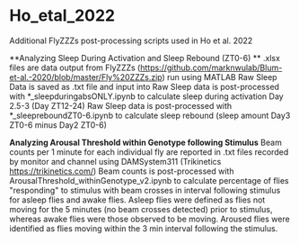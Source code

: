 # Ho_etal_2022
Additional FlyZZZs post-processing scripts used in Ho et al. 2022


**Analyzing Sleep During Activation and Sleep Rebound (ZT0-6) **
.xlsx files are data output from FlyZZZs (https://github.com/marknwulab/Blum-et-al.-2020/blob/master/Fly%20ZZZs.zip) run using MATLAB
Raw Sleep Data is saved as .txt file and input into
Raw Sleep data is post-processed with *_sleepduringabsONLY.ipynb to calculate sleep during activation Day 2.5-3 (Day ZT12-24)
Raw Sleep data is post-processed with *_sleepreboundZT0-6.ipynb to calculate sleep rebound (sleep amount Day3 ZT0-6 minus Day2 ZT0-6) 

**Analyzing Arousal Threshold within Genotype following Stimulus**
Beam counts per 1 minute for each individual fly are reported in .txt files recorded by monitor and channel using DAMSystem311 (Trikinetics https://trikinetics.com/)
Beam counts is post-processed with ArousalThreshold_withinGenotype_v2.ipynb to calculate percentage of flies "responding" to stimulus with beam crosses in interval following stimulus for asleep flies and awake flies.  Asleep flies were defined as flies not moving for the 5 minutes (no beam crosses detected) prior to stimulus, whereas awake flies were those observed to be moving.  Aroused flies were identified as flies moving within the 3 min interval following the stimulus.
